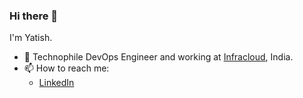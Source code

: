 ### Hi there 👋

I'm Yatish. 

- 🔭 Technophile DevOps Engineer and working at [Infracloud](https://www.infracloud.io/), India.
- 📫 How to reach me:
     - [LinkedIn](https://in.linkedin.com/in/baba230896)


<!--
**baba230896/baba230896** is a ✨ _special_ ✨ repository because its `README.md` (this file) appears on your GitHub profile.

Here are some ideas to get you started:

- 🔭 I’m currently working on ...
- 🌱 I’m currently learning ...
- 👯 I’m looking to collaborate on ...
- 🤔 I’m looking for help with ...
- 💬 Ask me about ...
- 📫 How to reach me: ...
- 😄 Pronouns: ...
- ⚡ Fun fact: ...
-->
